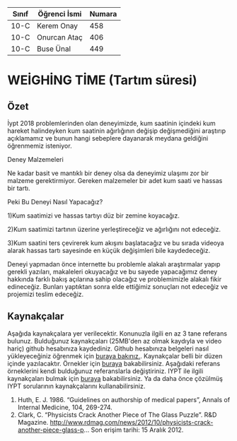 
 

Sınıf | Öğrenci İsmi  | Numara
-------|----------------|--------
10-C   | Kerem Onay   | 458
10-C   | Onurcan Ataç | 406
10-C   | Buse Ünal    | 449
#  WEİGHİNG  TİME (Tartım süresi)
## Özet

İypt 2018 problemlerinden olan deneyimizde, kum saatinin içindeki kum hareket halindeyken kum saatinin ağırlığının değişip değişmediğini araştırıp açıklamamız ve bunun hangi sebeplere dayanarak meydana geldiğini öğrenmemiz isteniyor.


Deney Malzemeleri

Ne kadar basit ve mantıklı bir deney olsa da deneyimiz ulaşımı zor bir malzeme gerektirmiyor. Gereken malzemeler bir adet kum saati ve hassas bir tartı.


Peki Bu Deneyi Nasıl Yapacağız?

1)Kum saatimizi ve hassas tartıyı düz bir zemine koyacağız.

2)Kum saatimizi tartının üzerine yerleştireceğiz ve ağırlığını not edeceğiz.

3)Kum saatini ters çevirerek kum akışını başlatacağız ve bu sırada videoya alarak hassas tartı sayesinde  en küçük değişimleri bile  kaydedeceğiz.

Deneyi yapmadan önce internette bu problemle alakalı araştırmalar yapıp gerekli yazıları, makaleleri okuyacağız ve bu sayede yapacağımız deney hakkında farklı  bakış  açılarına sahip olacağız  ve problemimizle  alakalı fikir edineceğiz.
Bunları yaptıktan sonra elde ettiğimiz  sonuçları not edeceğiz ve  projemizi teslim edeceğiz.

## Kaynakçalar  
Aşağıda kaynakçalara yer verilecektir. Konunuzla ilgili en az 3 tane referans bulunuz. Bulduğunuz  kaynakçaları (25MB'den az olmak kaydıyla ve video hariç) github hesabınıza kaydediniz. Github hesabınıza belgeleri nasıl yükleyeceğiniz öğrenmek için [buraya bakınız.](https://help.github.com/articles/adding-a-file-to-a-repository/). Kaynakçalar belli bir düzen içinde yazılacaktır. Örnekler için [buraya](http://www.tubitak.gov.tr/tr/duyuru/bibliyografik-verilerin-duzenlenmesi) bakabilirsiniz. Aşağıdaki referans örneklerini kendi bulduğunuz referanslarla değiştiriniz. IYPT ile ilgili kaynakçaları bulmak için [buraya](http://kit.ilyam.org/) bakabilirsiniz. Ya da daha önce çözülmüş IYPT sorularının kaynakçalarını kullanabilirsiniz. 

 1. Huth, E. J. 1986. “Guidelines on authorship of medical papers”, Annals of Internal Medicine, 104, 269-274.
 2. Clark, C. “Physicists Crack Another Piece of The Glass Puzzle”. R&D Magazine.
http://www.rdmag.com/news/2012/10/physicists-crack-another-piece-glass-p...
Son erişim tarihi: 15 Aralık 2012.

